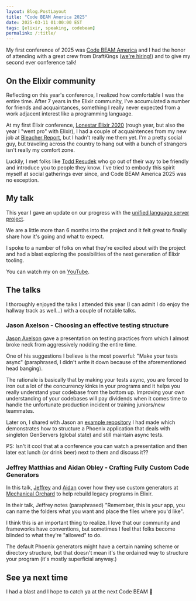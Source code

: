 ```yaml
---
layout: Blog.PostLayout
title: "Code BEAM America 2025"
date: 2025-03-11 01:00:00 EST
tags: [elixir, speaking, codebeam]
permalink: /:title/
---
```


My first conference of 2025 was [Code BEAM America](https://codebeamamerica.com) and I had the honor of attending with a great crew from DraftKings ([we're hiring!](https://careers.draftkings.com/jobs/jr10888/lead-software-engineer-elixir/)) and to give my second ever conference talk!

## On the Elixir community

Reflecting on this year's conference, I realized how comfortable I was the entire time. After 7 years in the Elixir community, I've accumulated a number for friends and acquaintances, something I really never expected from a work adjacent interest like a programming language.

At my first Elixir conference, [Lonestar Elixir 2020](https://web.archive.org/web/20200308234856/https://lonestarelixir.com/) (rough year, but also the year I "went pro" with Elixir), I had a couple of acquaintences from my new job at [Bleacher Report](https://bleacherreport.com/), but I hadn't really me them yet. I'm a pretty social guy, but traveling across the country to hang out with a bunch of strangers isn't really my comfort zone.

Luckily, I met folks like [Todd Resudek](https://supersimple.org/) who go out of their way to be friendly and introduce you to people they know. I've tried to embody this spirit myself at social gatherings ever since, and Code BEAM America 2025 was no exception.

## My talk

This year I gave an update on our progress with the [unified language server project](/ive-joined-the-official-elixir-lsp-team/).

We are a little more than 6 months into the project and it felt great to finally share how it's going and what to expect.

I spoke to a number of folks on what they're excited about with the project and had a blast exploring the possibilities of the next generation of Elixir tooling.

You can watch my on on [YouTube](https://www.youtube.com/watch?v=2vIw2fb9DxA).

## The talks

I thoroughly enjoyed the talks I attended this year (I can admit I do enjoy the hallway track as well...) with a couple of notable talks.

### Jason Axelson - Choosing an effective testing structure

[Jason Axelson](https://www.linkedin.com/in/jasonaxelson/) gave a presentation on testing practices from which I almost broke neck from aggressively nodding the entire time.

One of his suggestions I believe is the most powerful: "Make your tests async" (paraphrased, I didn't write it down because of the aforementioned head banging).

The rationale is basically that by making your tests async, you are forced to iron out a lot of the concurrency kinks in your programs and it helps you really understand your codebase from the bottom up. Improving your own understanding of your codebases will pay dividends when it comes time to handle the unfortunate production incident or training juniors/new teammates.

Later on, I shared with Jason an [example repository](https://github.com/mhanberg/sandrabbit) I had made which demonstrates how to structure a Phoenix application that deals with singleton GenServers (global state) and still maintain async tests.

PS: Isn't it cool that at a conference you can watch a presentation and then later eat lunch (or drink beer) next to them and discuss it??

### Jeffrey Matthias and Aidan Obley - Crafting Fully Custom Code Generators

In this talk, [Jeffrey](https://www.linkedin.com/in/jeffreymatthias/) and [Aidan](https://www.linkedin.com/in/adobley/) cover how they use custom generators at [Mechanical Orchard](https://www.mechanical-orchard.com/) to help rebuild legacy programs in Elixir.

In their talk, Jeffrey notes (paraphrased) "Remember, this is _your_ app, you can name the folders what you want and place the files where you'd like".

I think this is an important thing to realize. I love that our community and frameworks have conventions, but sometimes I feel that folks become blinded to what they're "allowed" to do.

The default Phoenix generators might have a certain naming scheme or directory structure, but that doesn't mean it's the ordained way to structure your program (it's mostly superficial anyway.)

## See ya next time

I had a blast and I hope to catch ya at the next Code BEAM 👋

